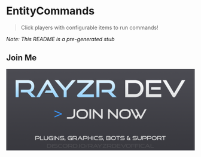 # EntityCommands
> Click players with configurable items to run commands!

*Note: This README is a pre-generated stub*

## Join Me
[![Discord Badge](https://github.com/Rayzr522/ProjectResources/raw/master/RayzrDev/badge-small.png)](https://discord.io/rayzrdevofficial)
